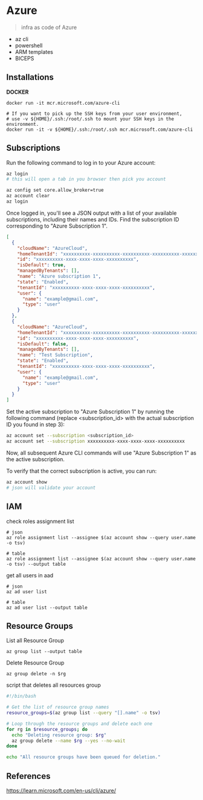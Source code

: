# Azure 
> infra as code of Azure

- az cli
- powershell
- ARM templates
- BICEPS
## Installations 

**DOCKER**

```
docker run -it mcr.microsoft.com/azure-cli

# If you want to pick up the SSH keys from your user environment, 
# use -v ${HOME}/.ssh:/root/.ssh to mount your SSH keys in the environment.
docker run -it -v ${HOME}/.ssh:/root/.ssh mcr.microsoft.com/azure-cli
```

## Subscriptions

Run the following command to log in to your Azure account:
```bash
az login
# this will open a tab in you browser then pick you account

az config set core.allow_broker=true
az account clear
az login
```

Once logged in, you'll see a JSON output with a list of your available subscriptions, including their names and IDs. Find the subscription ID corresponding to "Azure Subscription 1".
```json
[
  {
    "cloudName": "AzureCloud",
    "homeTenantId": "xxxxxxxxxx-xxxxxxxxxx-xxxxxxxxxx-xxxxxxxxxx-xxxxxxxxxx",
    "id": "xxxxxxxxxx-xxxx-xxxx-xxxx-xxxxxxxxxx", 
    "isDefault": true,
    "managedByTenants": [],
    "name": "Azure subscription 1",
    "state": "Enabled",
    "tenantId": "xxxxxxxxxx-xxxx-xxxx-xxxx-xxxxxxxxxx",
    "user": {
      "name": "example@gmail.com",
      "type": "user"
    }
  },
  {
    "cloudName": "AzureCloud",
    "homeTenantId": "xxxxxxxxxx-xxxxxxxxxx-xxxxxxxxxx-xxxxxxxxxx-xxxxxxxxxx",
    "id": "xxxxxxxxxx-xxxx-xxxx-xxxx-xxxxxxxxxx",
    "isDefault": false,
    "managedByTenants": [],
    "name": "Test Subscription",
    "state": "Enabled",
    "tenantId": "xxxxxxxxxx-xxxx-xxxx-xxxx-xxxxxxxxxx",
    "user": {
      "name": "example@gmail.com",
      "type": "user"
    }
  }
]
```

Set the active subscription to "Azure Subscription 1" by running the following command (replace <subscription_id> with the actual subscription ID you found in step 3):

```bash
az account set --subscription <subscription_id>
az account set --subscription xxxxxxxxxx-xxxx-xxxx-xxxx-xxxxxxxxxx
```

Now, all subsequent Azure CLI commands will use "Azure Subscription 1" as the active subscription.

To verify that the correct subscription is active, you can run:

```bash
az account show
# json will validate your account
```

## IAM 

check roles assignment list
```
# json
az role assignment list --assignee $(az account show --query user.name -o tsv)

# table 
az role assignment list --assignee $(az account show --query user.name -o tsv) --output table
```

get all users in aad 
```
# json 
az ad user list 

# table 
az ad user list --output table
```



## Resource Groups

List all Resource Group
```
az group list --output table
```

Delete Resource Group
```
az group delete -n $rg
```

script that deletes all resources group
```bash
#!/bin/bash

# Get the list of resource group names
resource_groups=$(az group list --query "[].name" -o tsv)

# Loop through the resource groups and delete each one
for rg in $resource_groups; do
  echo "Deleting resource group: $rg"
  az group delete --name $rg --yes --no-wait
done

echo "All resource groups have been queued for deletion."

```

## References
https://learn.microsoft.com/en-us/cli/azure/

